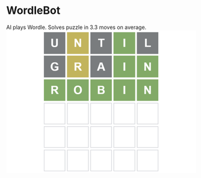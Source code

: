 # WordleBot
AI plays Wordle. Solves puzzle in 3.3 moves on average.
![image](https://github.com/cpalappillil/WordleBot/blob/main/WordleResults.png)

